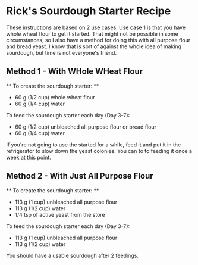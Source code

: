 # Rick's Sourdough Starter Recipe

These instructions are based on 2 use cases. Use case 1 is that you have whole wheat flour to get it started. That might not be possible in some circumstances, so I also have a method for doing this with all purpose flour and bread yeast. 
I know that is sort of against the whole idea of making sourdough, but time is not everyone's friend. 

## Method 1 - With WHole WHeat Flour 

** To create the sourdough starter: **

- 60 g (1/2 cup) whole wheat flour
- 60 g (1/4 cup) water

To feed the sourdough starter each day (Day 3-7):

- 60 g (1/2 cup) unbleached all purpose flour or bread flour
- 60 g (1/4 cup) water

If you're not going to use the started for a while, feed it and put it in the refrigerator to slow down the yeast colonies. You can to to feeding it once a week at this point. 

## Method 2 - With Just All Purpose Flour 

** To create the sourdough starter: **

- 113 g (1 cup) unbleached all purpose flour
- 113 g (1/2 cup) water
- 1/4 tsp of active yeast from the store

To feed the sourdough starter each day (Day 3-7):

- 113 g (1 cup) unbleached all purpose flour
- 113 g (1/2 cup) water

You should have a usable sourdough after 2 feedings. 
